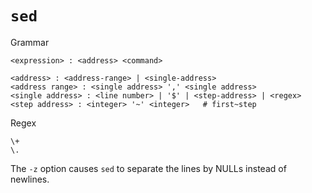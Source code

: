 # `sed`

Grammar

```
<expression> : <address> <command>

<address> : <address-range> | <single-address>
<address range> : <single address> ',' <single address>
<single address> : <line number> | '$' | <step-address> | <regex>
<step address> : <integer> '~' <integer>   # first~step
```

Regex

```
\+
\.
```

The `-z` option causes `sed` to separate the lines by NULLs instead of newlines.
